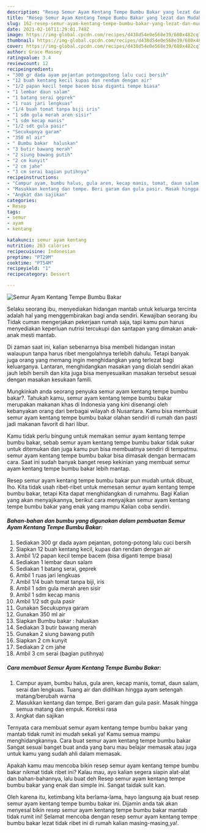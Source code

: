 ```yaml
---
description: "Resep Semur Ayam Kentang Tempe Bumbu Bakar yang lezat dan Mudah Dibuat"
title: "Resep Semur Ayam Kentang Tempe Bumbu Bakar yang lezat dan Mudah Dibuat"
slug: 162-resep-semur-ayam-kentang-tempe-bumbu-bakar-yang-lezat-dan-mudah-dibuat
date: 2021-02-16T11:29:01.748Z
image: https://img-global.cpcdn.com/recipes/d438d54e0e568e39/680x482cq70/semur-ayam-kentang-tempe-bumbu-bakar-foto-resep-utama.jpg
thumbnail: https://img-global.cpcdn.com/recipes/d438d54e0e568e39/680x482cq70/semur-ayam-kentang-tempe-bumbu-bakar-foto-resep-utama.jpg
cover: https://img-global.cpcdn.com/recipes/d438d54e0e568e39/680x482cq70/semur-ayam-kentang-tempe-bumbu-bakar-foto-resep-utama.jpg
author: Grace Massey
ratingvalue: 3.4
reviewcount: 12
recipeingredient:
- "300 gr dada ayam pejantan potongpotong lalu cuci bersih"
- "12 buah kentang kecil kupas dan rendam dengan air"
- "1/2 papan kecil tempe bacem bisa diganti tempe biasa"
- "1 lembar daun salam"
- "1 batang serai geprek"
- "1 ruas jari lengkuas"
- "1/4 buah tomat tanpa biji iris"
- "1 sdm gula merah aren sisir"
- "1 sdm kecap manis"
- "1/2 sdt gula pasir"
- "Secukupnya garam"
- "350 ml air"
- " Bumbu bakar  haluskan"
- "3 butir bawang merah"
- "2 siung bawang putih"
- "2 cm kunyit"
- "2 cm jahe"
- "3 cm serai bagian putihnya"
recipeinstructions:
- "Campur ayam, bumbu halus, gula aren, kecap manis, tomat, daun salam, serai dan lengkuas. Tuang air dan didihkan hingga ayam setengah matang/berubah warna"
- "Masukkan kentang dan tempe. Beri garam dan gula pasir. Masak hingga semua matang dan empuk. Koreksi rasa"
- "Angkat dan sajikan"
categories:
- Resep
tags:
- semur
- ayam
- kentang

katakunci: semur ayam kentang 
nutrition: 263 calories
recipecuisine: Indonesian
preptime: "PT29M"
cooktime: "PT54M"
recipeyield: "1"
recipecategory: Dessert

---
```



![Semur Ayam Kentang Tempe Bumbu Bakar](https://img-global.cpcdn.com/recipes/d438d54e0e568e39/680x482cq70/semur-ayam-kentang-tempe-bumbu-bakar-foto-resep-utama.jpg)

Selaku seorang ibu, menyediakan hidangan mantab untuk keluarga tercinta adalah hal yang menggembirakan bagi anda sendiri. Kewajiban seorang ibu Tidak cuman mengerjakan pekerjaan rumah saja, tapi kamu pun harus menyediakan keperluan nutrisi tercukupi dan santapan yang dimakan anak-anak mesti mantab.

Di zaman  saat ini, kalian sebenarnya bisa membeli hidangan instan walaupun tanpa harus ribet mengolahnya terlebih dahulu. Tetapi banyak juga orang yang memang ingin menghidangkan yang terlezat bagi keluarganya. Lantaran, menghidangkan masakan yang diolah sendiri akan jauh lebih bersih dan kita juga bisa menyesuaikan masakan tersebut sesuai dengan masakan kesukaan famili. 



Mungkinkah anda seorang penyuka semur ayam kentang tempe bumbu bakar?. Tahukah kamu, semur ayam kentang tempe bumbu bakar merupakan makanan khas di Indonesia yang kini disenangi oleh kebanyakan orang dari berbagai wilayah di Nusantara. Kamu bisa membuat semur ayam kentang tempe bumbu bakar olahan sendiri di rumah dan pasti jadi makanan favorit di hari libur.

Kamu tidak perlu bingung untuk memakan semur ayam kentang tempe bumbu bakar, sebab semur ayam kentang tempe bumbu bakar tidak sukar untuk ditemukan dan juga kamu pun bisa membuatnya sendiri di tempatmu. semur ayam kentang tempe bumbu bakar bisa dimasak dengan bermacam cara. Saat ini sudah banyak banget resep kekinian yang membuat semur ayam kentang tempe bumbu bakar lebih mantap.

Resep semur ayam kentang tempe bumbu bakar pun mudah untuk dibuat, lho. Kita tidak usah ribet-ribet untuk memesan semur ayam kentang tempe bumbu bakar, tetapi Kita dapat menghidangkan di rumahmu. Bagi Kalian yang akan menyajikannya, berikut cara menyajikan semur ayam kentang tempe bumbu bakar yang enak yang mampu Kalian coba sendiri.

<!--inarticleads1-->

##### Bahan-bahan dan bumbu yang digunakan dalam pembuatan Semur Ayam Kentang Tempe Bumbu Bakar:

1. Sediakan 300 gr dada ayam pejantan, potong-potong lalu cuci bersih
1. Siapkan 12 buah kentang kecil, kupas dan rendam dengan air
1. Ambil 1/2 papan kecil tempe bacem (bisa diganti tempe biasa)
1. Sediakan 1 lembar daun salam
1. Sediakan 1 batang serai, geprek
1. Ambil 1 ruas jari lengkuas
1. Ambil 1/4 buah tomat tanpa biji, iris
1. Ambil 1 sdm gula merah aren sisir
1. Ambil 1 sdm kecap manis
1. Ambil 1/2 sdt gula pasir
1. Gunakan Secukupnya garam
1. Gunakan 350 ml air
1. Siapkan  Bumbu bakar : haluskan
1. Sediakan 3 butir bawang merah
1. Gunakan 2 siung bawang putih
1. Siapkan 2 cm kunyit
1. Sediakan 2 cm jahe
1. Ambil 3 cm serai (bagian putihnya)




<!--inarticleads2-->

##### Cara membuat Semur Ayam Kentang Tempe Bumbu Bakar:

1. Campur ayam, bumbu halus, gula aren, kecap manis, tomat, daun salam, serai dan lengkuas. Tuang air dan didihkan hingga ayam setengah matang/berubah warna
1. Masukkan kentang dan tempe. Beri garam dan gula pasir. Masak hingga semua matang dan empuk. Koreksi rasa
1. Angkat dan sajikan




Ternyata cara membuat semur ayam kentang tempe bumbu bakar yang mantab tidak rumit ini mudah sekali ya! Kamu semua mampu menghidangkannya. Cara buat semur ayam kentang tempe bumbu bakar Sangat sesuai banget buat anda yang baru mau belajar memasak atau juga untuk kamu yang sudah ahli dalam memasak.

Apakah kamu mau mencoba bikin resep semur ayam kentang tempe bumbu bakar nikmat tidak ribet ini? Kalau mau, ayo kalian segera siapin alat-alat dan bahan-bahannya, lalu buat deh Resep semur ayam kentang tempe bumbu bakar yang enak dan simple ini. Sangat taidak sulit kan. 

Oleh karena itu, ketimbang kita berlama-lama, hayo langsung aja buat resep semur ayam kentang tempe bumbu bakar ini. Dijamin anda tak akan menyesal bikin resep semur ayam kentang tempe bumbu bakar mantab tidak rumit ini! Selamat mencoba dengan resep semur ayam kentang tempe bumbu bakar lezat tidak ribet ini di rumah kalian masing-masing,ya!.

